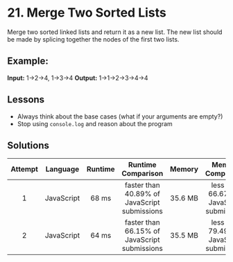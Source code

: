 # 21. Merge Two Sorted Lists

Merge two sorted linked lists and return it as a new list. The new list should be made by splicing together the nodes of the first two lists.

## Example:

**Input:** 1->2->4, 1->3->4
**Output:** 1->1->2->3->4->4

## Lessons

- Always think about the base cases (what if your arguments are empty?)
- Stop using `console.log` and reason about the program

## Solutions

|Attempt|Language|Runtime|Runtime Comparison|Memory|Memory Comparison|
|:-:|:-:|:-:|:-:|:-:|:-:|
|1|JavaScript|68 ms|faster than 40.89% of JavaScript submissions|35.6 MB|less than 66.67% of JavaScript submissions|
|2|JavaScript|64 ms|faster than 66.15% of JavaScript submissions|35.5 MB|less than 79.49% of JavaScript submissions|
